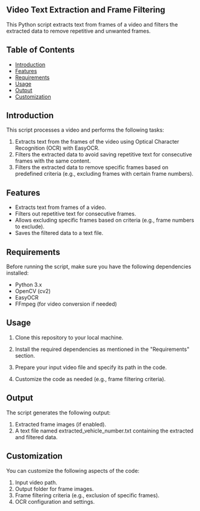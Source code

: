 ## Video Text Extraction and Frame Filtering

This Python script extracts text from frames of a video and filters the extracted data to remove repetitive and unwanted frames.

## Table of Contents

- [Introduction](#introduction)
- [Features](#features)
- [Requirements](#requirements)
- [Usage](#usage)
- [Output](#output)
- [Customization](#customization)

## Introduction

This script processes a video and performs the following tasks:

1. Extracts text from the frames of the video using Optical Character Recognition (OCR) with EasyOCR.
2. Filters the extracted data to avoid saving repetitive text for consecutive frames with the same content.
3. Filters the extracted data to remove specific frames based on predefined criteria (e.g., excluding frames with certain frame numbers).

## Features

- Extracts text from frames of a video.
- Filters out repetitive text for consecutive frames.
- Allows excluding specific frames based on criteria (e.g., frame numbers to exclude).
- Saves the filtered data to a text file.

## Requirements

Before running the script, make sure you have the following dependencies installed:

- Python 3.x
- OpenCV (cv2)
- EasyOCR
- FFmpeg (for video conversion if needed)

## Usage
1. Clone this repository to your local machine.

2. Install the required dependencies as mentioned in the "Requirements" section.

3. Prepare your input video file and specify its path in the code.

4. Customize the code as needed (e.g., frame filtering criteria).


## Output
The script generates the following output:

1. Extracted frame images (if enabled).
2. A text file named extracted_vehicle_number.txt containing the extracted and filtered data.


## Customization
You can customize the following aspects of the code:

1. Input video path.
2. Output folder for frame images.
3. Frame filtering criteria (e.g., exclusion of specific frames).
4. OCR configuration and settings.
